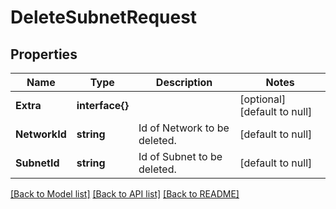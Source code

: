# DeleteSubnetRequest

## Properties
Name | Type | Description | Notes
------------ | ------------- | ------------- | -------------
**Extra** | **interface{}** |  | [optional] [default to null]
**NetworkId** | **string** | Id of Network to be deleted. | [default to null]
**SubnetId** | **string** | Id of Subnet to be deleted. | [default to null]

[[Back to Model list]](../README.md#documentation-for-models) [[Back to API list]](../README.md#documentation-for-api-endpoints) [[Back to README]](../README.md)


